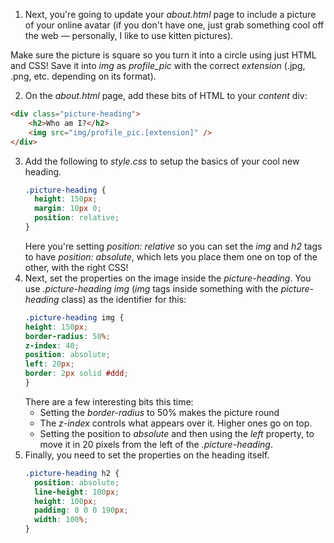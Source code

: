 1. Next, you're going to update your *about.html* page to include a picture of your online avatar (if you don't have one, just grab something cool off the web — personally, I like to use kitten pictures).

  Make sure the picture is square so you turn it into a circle using just HTML and CSS! Save it into *img* as *profile_pic* with the correct *extension* (.jpg, .png, etc. depending on its format).

2. On the *about.html* page, add these bits of HTML to your *content* div:
  ```html
  <div class="picture-heading">
      <h2>Who am I?</h2>
      <img src="img/profile_pic.[extension]" />
  </div>
  ```

3. Add the following to *style.css* to setup the basics of your cool new heading.
    ```css
    .picture-heading {
      height: 150px;
      margin: 10px 0;
      position: relative;
    }
    ```  
    Here you're setting *position: relative* so you can set the *img* and *h2* tags to have *position: absolute*, which lets you place them one on top of the other, with the right CSS!
4. Next, set the properties on the image inside the *picture-heading*. You use *.picture-heading img* (*img* tags inside something with the *picture-heading* class) as the identifier for this:
    ```css
    .picture-heading img {
    height: 150px;
    border-radius: 50%;
    z-index: 40;
    position: absolute;
    left: 20px;
    border: 2px solid #ddd;
    }
    ```
    There are a few interesting bits this time:
      * Setting the *border-radius* to 50% makes the picture round
      * The *z-index* controls what appears over it. Higher ones go on top.
      * Setting the position to *absolute* and then using the *left* property, to move it in 20 pixels from the left of the *.picture-heading*.
5. Finally, you need to set the properties on the heading itself.
    ```css
    .picture-heading h2 {
      position: absolute;
      line-height: 100px;
      height: 100px;
      padding: 0 0 0 190px;
      width: 100%;
    }
    ```
